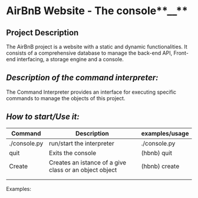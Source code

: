 # AirBnB Website - The console**__**
## **Project Description**
The AirBnB project is a website with a static and dynamic functionalities. It consists of a comprehensive database to 
manage the back-end API, Front-end interfacing, a storage engine and a console.


## _**Description of the command interpreter:**_
The Command Interpreter provides an interface for executing specific commands to manage the objects 
of this project. 

## **_How to start/Use it:_**

 |Command|Description|examples/usage|
|-----   |-----|-----|
|./console.py|run/start the interpreter|./console.py|
|quit|Exits the console|(hbnb) quit|
|Create|Creates an istance of a give class or an object object|(hbnb) create <class>|
|     |     |     |
|     |     |     |



Examples:

